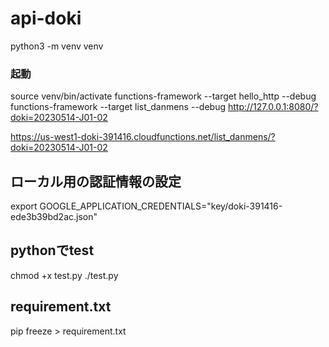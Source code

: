 # api-doki
python3 -m venv venv

### 起動
source venv/bin/activate
functions-framework --target hello_http --debug
functions-framework --target list_danmens --debug
http://127.0.0.1:8080/?doki=20230514-J01-02

https://us-west1-doki-391416.cloudfunctions.net/list_danmens/?doki=20230514-J01-02

## ローカル用の認証情報の設定
export GOOGLE_APPLICATION_CREDENTIALS="key/doki-391416-ede3b39bd2ac.json"


## pythonでtest
chmod +x test.py
./test.py

## requirement.txt
pip freeze > requirement.txt

